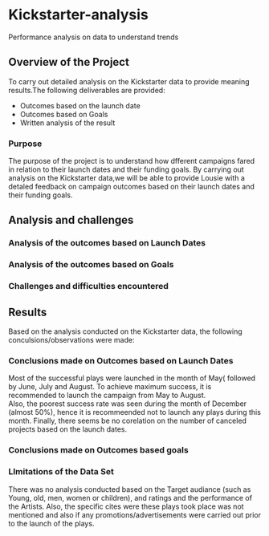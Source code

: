 # Kickstarter-analysis
Performance analysis on data to understand trends
## Overview of the Project
To carry out detailed analysis on the Kickstarter data to provide meaning results.The following deliverables are provided:
- Outcomes based on the launch date
- Outcomes based on Goals
- Written analysis of the result
### Purpose
The purpose of the project is to understand how dfferent campaigns fared in relation to their launch dates and their funding goals. By carrying out analysis on the Kickstarter data,we will be able to provide Lousie with a detaled feedback on campaign outcomes based on their launch dates and their funding goals. 
## Analysis and challenges

### Analysis of the outcomes based on Launch Dates


### Analysis of the outcomes based on Goals
### Challenges and difficulties encountered
## Results
Based on the analysis conducted on the Kickstarter data, the following conculsions/observations were made:
### Conclusions made on Outcomes based on Launch Dates 
Most of the successful plays were launched in the month of May( followed by June, July and August. To achieve maximum success, it is recommended to launch the campaign from May to August.  
Also, the poorest success rate was seen during the month of December (almost 50%), hence it is recommeended not to launch any plays during this month. 
Finally, there seems be no corelation on the number of canceled projects based on the launch dates. 
### Conclusions made on Outcomes based goals


### LImitations of the Data Set
There was no analysis conducted based on the Target audiance (such as Young, old, men, women or children), and ratings and the performance of the Artists. Also, the specific cites were these plays took place was not mentioned and also if any promotions/advertisements were carried out prior to the launch of the plays. 
###
